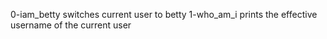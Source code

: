 0-iam_betty switches current user to betty
1-who_am_i prints the effective username of the current user
